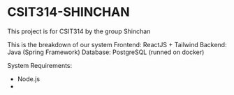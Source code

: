 # CSIT314-SHINCHAN

This project is for CSIT314 by the group Shinchan

This is the breakdown of our system
Frontend: ReactJS + Tailwind
Backend: Java (Spring Framework)
Database: PostgreSQL (runned on docker)

System Requirements:
- Node.js
- 
